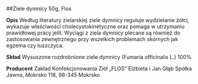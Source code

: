 ##Ziele dymnicy 50g, Flos

**Opis** Według literatury zielarskiej ziele dymnicy reguluje wydzielanie żółci, wykazuje właściwości cholecystokinetyczne oraz pomaga w utrzymaniu prawidłowej pracy jelit. Wyciągi z ziela dymnicy plecane są również do zastosowania zewnętrznego przy wszelkich problemach skórnych jak egzema czy łuszczyca. 

**Skład** Wysuszone rozdrobnione ziele dymnicy (Fumaria officinalis L.) 100%

**Producent** Zakład Konfekcjonowania Ziół „FLOS” Elżbieta i Jan Głąb Spółka Jawna, Mokrsko 118, 98-345 Mokrsko